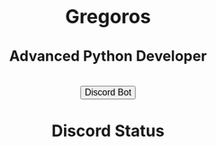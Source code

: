 <!DOCTYPE html>
<html>
<head>
  <link rel="stylesheet" href="style.css">
</head>
<body>
<center>
</br>
  <center><strong> <big><h1>Gregoros</h1></big></strong></center>
  <center><strong><big><h2>Advanced Python Developer</h2></big></strong></center>
</br>
<a href="https://astraxbot.xyz" target="_blank">
  <button class="button">
    <big>Discord Bot</big>
  </button>
  </a></br>
<h1 align="center">
    Discord Status
</h1>

</body>
</html>

